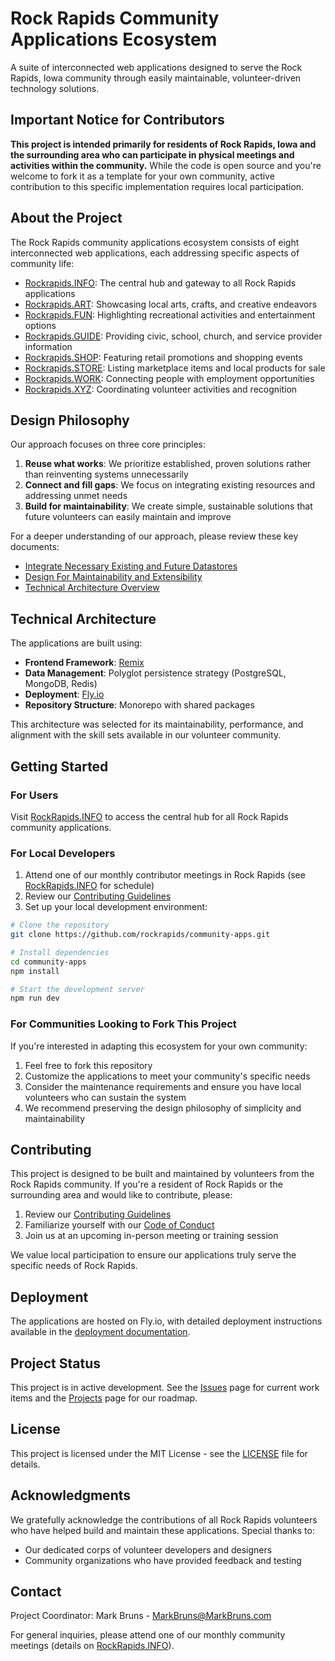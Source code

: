 # Rock Rapids Community Applications Ecosystem

A suite of interconnected web applications designed to serve the Rock Rapids, Iowa community through easily maintainable, volunteer-driven technology solutions.

## Important Notice for Contributors

**This project is intended primarily for residents of Rock Rapids, Iowa and the surrounding area who can participate in physical meetings and activities within the community.** While the code is open source and you're welcome to fork it as a template for your own community, active contribution to this specific implementation requires local participation.

## About the Project

The Rock Rapids community applications ecosystem consists of eight interconnected web applications, each addressing specific aspects of community life:

- [Rockrapids.INFO](https://rockrapids.github.io/FOSS/0/): The central hub and gateway to all Rock Rapids applications
- [Rockrapids.ART](https://rockrapids.github.io/FOSS/1/): Showcasing local arts, crafts, and creative endeavors
- [Rockrapids.FUN](https://rockrapids.github.io/FOSS/2/): Highlighting recreational activities and entertainment options
- [Rockrapids.GUIDE](https://rockrapids.github.io/FOSS/3/): Providing civic, school, church, and service provider information
- [Rockrapids.SHOP](https://rockrapids.github.io/FOSS/4/): Featuring retail promotions and shopping events
- [Rockrapids.STORE](https://rockrapids.github.io/FOSS/5/): Listing marketplace items and local products for sale
- [Rockrapids.WORK](https://rockrapids.github.io/FOSS/6/): Connecting people with employment opportunities
- [Rockrapids.XYZ](https://rockrapids.github.io/FOSS/7/): Coordinating volunteer activities and recognition

## Design Philosophy

Our approach focuses on three core principles:

1. **Reuse what works**: We prioritize established, proven solutions rather than reinventing systems unnecessarily
2. **Connect and fill gaps**: We focus on integrating existing resources and addressing unmet needs
3. **Build for maintainability**: We create simple, sustainable solutions that future volunteers can easily maintain and improve

For a deeper understanding of our approach, please review these key documents:
- [Integrate Necessary Existing and Future Datastores](https://rockrapids.github.io/communication/2025/03/31/RockRapidsApps-Step0-1.html)
- [Design For Maintainability and Extensibility](https://rockrapids.github.io/communication/2025/03/31/RockRapidsApps-Step0-4.html)
- [Technical Architecture Overview](https://rockrapids.github.io/communication/2025/03/29/RockRapidsApps.html)

## Technical Architecture

The applications are built using:

- **Frontend Framework**: [Remix](https://remix.run/)
- **Data Management**: Polyglot persistence strategy (PostgreSQL, MongoDB, Redis)
- **Deployment**: [Fly.io](https://fly.io/)
- **Repository Structure**: Monorepo with shared packages

This architecture was selected for its maintainability, performance, and alignment with the skill sets available in our volunteer community.

## Getting Started

### For Users

Visit [RockRapids.INFO](https://rockrapids.info) to access the central hub for all Rock Rapids community applications.

### For Local Developers

1. Attend one of our monthly contributor meetings in Rock Rapids (see [RockRapids.INFO](https://rockrapids.info) for schedule)
2. Review our [Contributing Guidelines](CONTRIBUTING.md)
3. Set up your local development environment:

```bash
# Clone the repository
git clone https://github.com/rockrapids/community-apps.git

# Install dependencies
cd community-apps
npm install

# Start the development server
npm run dev
```

### For Communities Looking to Fork This Project

If you're interested in adapting this ecosystem for your own community:

1. Feel free to fork this repository
2. Customize the applications to meet your community's specific needs
3. Consider the maintenance requirements and ensure you have local volunteers who can sustain the system
4. We recommend preserving the design philosophy of simplicity and maintainability

## Contributing

This project is designed to be built and maintained by volunteers from the Rock Rapids community. If you're a resident of Rock Rapids or the surrounding area and would like to contribute, please:

1. Review our [Contributing Guidelines](CONTRIBUTING.md)
2. Familiarize yourself with our [Code of Conduct](CODE_OF_CONDUCT.md)
3. Join us at an upcoming in-person meeting or training session

We value local participation to ensure our applications truly serve the specific needs of Rock Rapids.

## Deployment

The applications are hosted on Fly.io, with detailed deployment instructions available in the [deployment documentation](docs/deployment.md).

## Project Status

This project is in active development. See the [Issues](https://github.com/rockrapids/community-apps/issues) page for current work items and the [Projects](https://github.com/rockrapids/community-apps/projects) page for our roadmap.

## License

This project is licensed under the MIT License - see the [LICENSE](LICENSE) file for details.

## Acknowledgments

We gratefully acknowledge the contributions of all Rock Rapids volunteers who have helped build and maintain these applications. Special thanks to:

- Our dedicated corps of volunteer developers and designers
- Community organizations who have provided feedback and testing

## Contact

Project Coordinator: Mark Bruns - [MarkBruns@MarkBruns.com](mailto:MarkBruns@MarkBruns.com)

For general inquiries, please attend one of our monthly community meetings (details on [RockRapids.INFO](https://rockrapids.info)).
